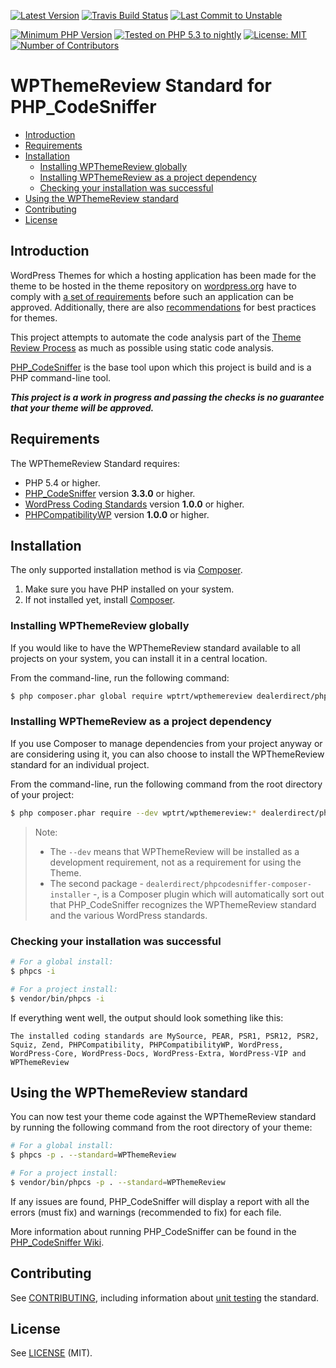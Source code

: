 <div aria-hidden="true">

[![Latest Version](https://poser.pugx.org/wptrt/wpthemereview/v/stable)](https://packagist.org/packages/wptrt/wpthemereview)
[![Travis Build Status](https://travis-ci.org/WPTRT/WPThemeReview.svg?branch=master)](https://travis-ci.org/WPTRT/WPThemeReview)
[![Last Commit to Unstable](https://img.shields.io/github/last-commit/WPTRT/WPThemeReview/develop.svg)](https://github.com/WPTRT/WPThemeReview/commits/develop)

[![Minimum PHP Version](https://img.shields.io/packagist/php-v/wptrt/wpthemereview.svg?maxAge=3600)](https://packagist.org/packages/wptrt/wpthemereview)
[![Tested on PHP 5.3 to nightly](https://img.shields.io/badge/tested%20on-PHP%205.3%20|%205.4%20|%205.5%20|%205.6%20|%207.0%20|%207.1%20|%207.2%20|%20nightly-green.svg?maxAge=2419200)](https://travis-ci.org/WPTRT/WPThemeReview)
[![License: MIT](https://poser.pugx.org/wptrt/wpthemereview/license)](https://github.com/WPTRT/WPThemeReview/blob/develop/LICENSE)
[![Number of Contributors](https://img.shields.io/github/contributors/WPTRT/WPThemeReview.svg?maxAge=3600)](https://github.com/WPTRT/WPThemeReview/graphs/contributors)

</div>


# WPThemeReview Standard for PHP_CodeSniffer

* [Introduction](#introduction)
* [Requirements](#requirements)
* [Installation](#installation)
    + [Installing WPThemeReview globally](#installing-wpthemereview-globally)
    + [Installing WPThemeReview as a project dependency](#installing-wpthemereview-as-a-project-dependency)
    + [Checking your installation was successful](#checking-your-installation-was-successful)
* [Using the WPThemeReview standard](#using-the-wpthemereview-standard)
* [Contributing](#contributing)
* [License](#license)

## Introduction

WordPress Themes for which a hosting application has been made for the theme to be hosted in the theme repository on [wordpress.org](https://wordpress.org/themes/) have to comply with [a set of requirements](https://make.wordpress.org/themes/handbook/review/required/) before such an application can be approved.
Additionally, there are also [recommendations](https://make.wordpress.org/themes/handbook/review/recommended/) for best practices for themes.

This project attempts to automate the code analysis part of the [Theme Review Process](https://make.wordpress.org/themes/handbook/review/) as much as possible using static code analysis.

[PHP_CodeSniffer](https://github.com/squizlabs/PHP_CodeSniffer) is the base tool upon which this project is build and is a PHP command-line tool.

**_This project is a work in progress and passing the checks is no guarantee that your theme will be approved._**


## Requirements

The WPThemeReview Standard requires:
* PHP 5.4 or higher.
* [PHP_CodeSniffer](https://github.com/squizlabs/PHP_CodeSniffer) version **3.3.0** or higher.
* [WordPress Coding Standards](https://github.com/WordPress-Coding-Standards/WordPress-Coding-Standards) version **1.0.0** or higher.
* [PHPCompatibilityWP](https://github.com/PHPCompatibility/PHPCompatibilityWP) version **1.0.0** or higher.


## Installation

The only supported installation method is via [Composer](https://getcomposer.org/).

1. Make sure you have PHP installed on your system.
2. If not installed yet, install [Composer](https://getcomposer.org/download/).

### Installing WPThemeReview globally

If you would like to have the WPThemeReview standard available to all projects on your system, you can install it in a central location.

From the command-line, run the following command:
```bash
$ php composer.phar global require wptrt/wpthemereview dealerdirect/phpcodesniffer-composer-installer
```

### Installing WPThemeReview as a project dependency

If you use Composer to manage dependencies from your project anyway or are considering using it, you can also choose to install the WPThemeReview standard for an individual project.

From the command-line, run the following command from the root directory of your project:

```bash
$ php composer.phar require --dev wptrt/wpthemereview:* dealerdirect/phpcodesniffer-composer-installer:^0.4.4
```

> Note:
> * The `--dev` means that WPThemeReview will be installed as a development requirement, not as a requirement for using the Theme.
> * The second package - `dealerdirect/phpcodesniffer-composer-installer` -, is a Composer plugin which will automatically sort out that PHP_CodeSniffer recognizes the WPThemeReview standard and the various WordPress standards.

### Checking your installation was successful

```bash
# For a global install:
$ phpcs -i

# For a project install:
$ vendor/bin/phpcs -i
```

If everything went well, the output should look something like this:
```
The installed coding standards are MySource, PEAR, PSR1, PSR12, PSR2, Squiz, Zend, PHPCompatibility, PHPCompatibilityWP, WordPress, WordPress-Core, WordPress-Docs, WordPress-Extra, WordPress-VIP and WPThemeReview
```


## Using the WPThemeReview standard

You can now test your theme code against the WPThemeReview standard by running the following command from the root directory of your theme:
```bash
# For a global install:
$ phpcs -p . --standard=WPThemeReview

# For a project install:
$ vendor/bin/phpcs -p . --standard=WPThemeReview
```

If any issues are found, PHP_CodeSniffer will display a report with all the errors (must fix) and warnings (recommended to fix) for each file.

More information about running PHP_CodeSniffer can be found in the [PHP_CodeSniffer Wiki](https://github.com/squizlabs/PHP_CodeSniffer/wiki).


## Contributing

See [CONTRIBUTING](.github/CONTRIBUTING.md), including information about [unit testing](.github/CONTRIBUTING.md#unit-testing) the standard.

## License

See [LICENSE](LICENSE) (MIT).
